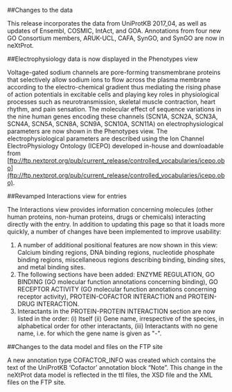 ##Changes to the data

This release incorporates the data from UniProtKB 2017_04, as well as updates of Ensembl, COSMIC, IntAct, and GOA. Annotations from four new GO Consortium members, ARUK-UCL, CAFA, SynGO, and SynGO are now in neXtProt.

##Electrophysiology data is now displayed in the Phenotypes view

Voltage-gated sodium channels are pore-forming transmembrane proteins that selectively allow sodium ions to flow across the plasma membrane according to the electro-chemical gradient thus mediating the rising phase of action potentials in excitable cells and playing key roles in physiological processes such as neurotransmission, skeletal muscle contraction, heart rhythm, and pain sensation. The molecular effect of sequence variations in the nine human genes encoding these channels (SCN1A, SCN2A, SCN3A, SCN4A, SCN5A, SCN8A, SCN9A, SCN10A, SCN11A) on electrophysiological parameters are now shown in the Phenotypes view. The electrophysiological parameters are described using the Ion Channel ElectroPhysiology Ontology (ICEPO) developed in-house and downloadable from [ftp://ftp.nextprot.org/pub/current_release/controlled_vocabularies/icepo.obo](ftp://ftp.nextprot.org/pub/current_release/controlled_vocabularies/icepo.obo).

##Revamped Interactions view for entries

The Interactions view provides information concerning molecules (other human proteins, non-human proteins, drugs or chemicals) interacting directly with the entry. In addition to updating this page so that it loads more quickly, a number of changes have been implemented to improve usability:
1.	A number of additional positional features are now shown in this view: Calcium binding regions, DNA binding regions, nucleotide phosphate binding regions, miscellaneous regions describing binding, binding sites, and metal binding sites.
2.	The following sections have been added: ENZYME REGULATION, GO BINDING (GO molecular function annotations concerning binding), GO RECEPTOR ACTIVITY (GO molecular function annotations concerning receptor activity), PROTEIN-COFACTOR INTERACTION and PROTEIN-DRUG INTERACTION.
3.	Interactants in the PROTEIN-PROTEIN INTERACTION section are now listed in the order: (i) Itself (ii) Gene name, irrespective of the species, in alphabetical order for other interactants, (iii) Interactants with no gene name, i.e. for which the gene name is given as "-".

##Changes to the data model and files on the FTP site

A new annotation type COFACTOR_INFO was created which contains the text of the UniProtKB ‘Cofactor’ annotation block “Note”. This change in the neXtProt data model is reflected in the ttl files, the XSD file and the XML files on the FTP site.
